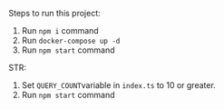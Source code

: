 Steps to run this project:

1. Run `npm i` command
2. Run `docker-compose up -d`
3. Run `npm start` command

STR:

1. Set `QUERY_COUNT`variable in `index.ts` to 10 or greater.
2. Run `npm start` command
